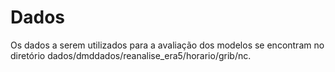 # Dados
Os dados a serem utilizados para a avaliação dos modelos se encontram no diretório dados/dmddados/reanalise_era5/horario/grib/nc.
